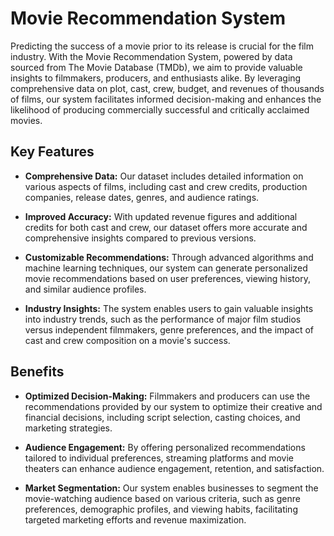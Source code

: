 # Movie Recommendation System

Predicting the success of a movie prior to its release is crucial for the film industry. With the Movie Recommendation System, powered by data sourced from The Movie Database (TMDb), we aim to provide valuable insights to filmmakers, producers, and enthusiasts alike. By leveraging comprehensive data on plot, cast, crew, budget, and revenues of thousands of films, our system facilitates informed decision-making and enhances the likelihood of producing commercially successful and critically acclaimed movies.

## Key Features

- **Comprehensive Data:** Our dataset includes detailed information on various aspects of films, including cast and crew credits, production companies, release dates, genres, and audience ratings.

- **Improved Accuracy:** With updated revenue figures and additional credits for both cast and crew, our dataset offers more accurate and comprehensive insights compared to previous versions.

- **Customizable Recommendations:** Through advanced algorithms and machine learning techniques, our system can generate personalized movie recommendations based on user preferences, viewing history, and similar audience profiles.

- **Industry Insights:** The system enables users to gain valuable insights into industry trends, such as the performance of major film studios versus independent filmmakers, genre preferences, and the impact of cast and crew composition on a movie's success.

## Benefits

- **Optimized Decision-Making:** Filmmakers and producers can use the recommendations provided by our system to optimize their creative and financial decisions, including script selection, casting choices, and marketing strategies.

- **Audience Engagement:** By offering personalized recommendations tailored to individual preferences, streaming platforms and movie theaters can enhance audience engagement, retention, and satisfaction.

- **Market Segmentation:** Our system enables businesses to segment the movie-watching audience based on various criteria, such as genre preferences, demographic profiles, and viewing habits, facilitating targeted marketing efforts and revenue maximization.
